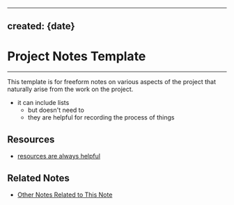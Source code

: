 ----
created: {date}
-----


# Project Notes Template
-----

This template is for freeform notes on various aspects of the project that naturally arise from the work on the project.
- it can include lists
  - but doesn't need to
  - they are helpful for recording the process of things


## Resources
- [resources are always helpful](https://resources.net)

## Related Notes
- [Other Notes Related to This Note](./related-notes.md)


